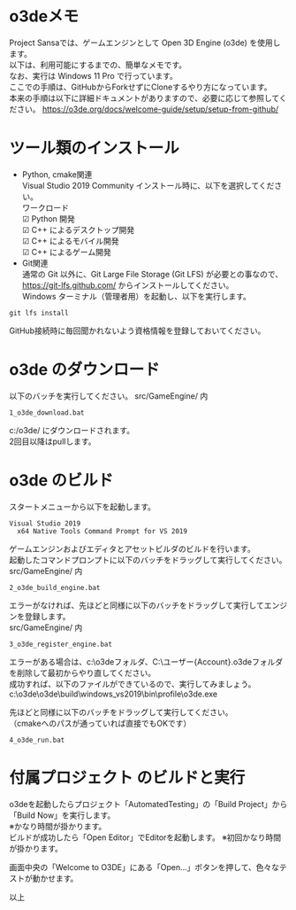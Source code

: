 # o3deメモ

Project Sansaでは、ゲームエンジンとして Open 3D Engine (o3de) を使用します。  
以下は、利用可能にするまでの、簡単なメモです。  
なお、実行は Windows 11 Pro で行っています。  
ここでの手順は、GitHubからForkせずにCloneするやり方になっています。  
本来の手順は以下に詳細ドキュメントがありますので、必要に応じて参照してください。
https://o3de.org/docs/welcome-guide/setup/setup-from-github/

# ツール類のインストール
- Python, cmake関連  
Visual Studio 2019 Community インストール時に、以下を選択してください。  
ワークロード  
☑ Python 開発  
☑ C++ によるデスクトップ開発  
☑ C++ によるモバイル開発  
☑ C++ によるゲーム開発  
- Git関連  
通常の Git 以外に、Git Large File Storage (Git LFS) が必要との事なので、  
https://git-lfs.github.com/ からインストールしてください。  
Windows ターミナル（管理者用）を起動し、以下を実行します。  
```
git lfs install
```
GitHub接続時に毎回聞かれないよう資格情報を登録しておいてください。  

# o3de のダウンロード
以下のバッチを実行してください。 
src/GameEngine/ 内   
```
1_o3de_download.bat
```
c:/o3de/ にダウンロードされます。  
2回目以降はpullします。

# o3de のビルド
スタートメニューから以下を起動します。
```
Visual Studio 2019
  x64 Native Tools Command Prompt for VS 2019
```

ゲームエンジンおよびエディタとアセットビルダのビルドを行います。  
起動したコマンドプロンプトに以下のバッチをドラッグして実行してください。   
src/GameEngine/ 内   
```
2_o3de_build_engine.bat
```

エラーがなければ、先ほどと同様に以下のバッチをドラッグして実行してエンジンを登録します。  
src/GameEngine/ 内
```
3_o3de_register_engine.bat
```

エラーがある場合は、c:\o3deフォルダ、C:\ユーザー\{Account}\.o3deフォルダを削除して最初からやり直してください。  
成功すれば、以下のファイルができているので、実行してみましょう。  
c:\o3de\o3de\build\windows_vs2019\bin\profile\o3de.exe  

先ほどと同様に以下のバッチをドラッグして実行してください。  
（cmakeへのパスが通っていれば直接でもOKです）
```
4_o3de_run.bat
```

# 付属プロジェクト のビルドと実行
o3deを起動したらプロジェクト「AutomatedTesting」の「Build Project」から「Build Now」を実行します。  
※かなり時間が掛かります。  
ビルドが成功したら「Open Editor」でEditorを起動します。
※初回かなり時間が掛かります。  

画面中央の「Welcome to O3DE」にある「Open...」ボタンを押して、色々なテストが動かせます。

以上
